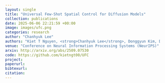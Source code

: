 ```yaml
---
layout: single
title: "Universal Few-Shot Spatial Control for Diffusion Models"
collection: publications
date: 2025-06-06 22:21:59 +00:00
image: images/ufc.png
categories: research
author: "Chanhyuk Lee"
authors: "Kiet T Nguyen, <strong>Chanhyuk Lee</strong>, Donggyun Kim, Donghoon Lee, Seunghoon Hong"
venue: "Conference on Neural Information Processing Systems (NeurIPS)"
arxiv: http://arxiv.org/abs/2509.07530
code: https://github.com/kietngt00/UFC
project: 
paperurl: 
bibtexurl: 
citation: 
---
```


